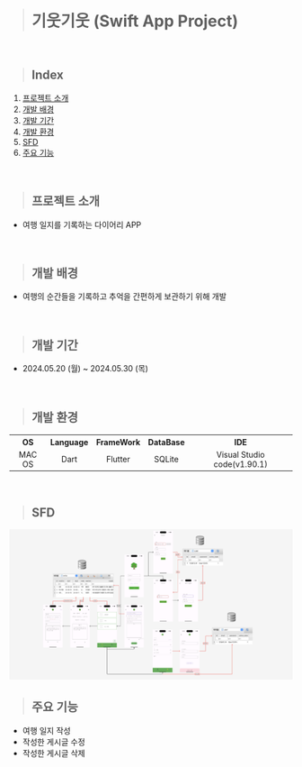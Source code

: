 > # 기웃기웃 (Swift App Project)

<br>

> ## Index
1. [프로젝트 소개](#프로젝트-소개)
2. [개발 배경](#개발-배경)
3. [개발 기간](#개발-기간)
4. [개발 환경](#개발-환경)
5. [SFD](#SFD)
6. [주요 기능](#주요-기능)

<br>

> ## 프로젝트 소개
- 여행 일지를 기록하는 다이어리 APP

<br>

> ## 개발 배경
- 여행의 순간들을 기록하고 추억을 간편하게 보관하기 위해 개발

<br>

> ## 개발 기간
- 2024.05.20 (월) ~ 2024.05.30 (목)

<br>

> ## 개발 환경
<table>
  <tr>
    <th align="center">OS</th>
    <th align="center">Language</th>
    <th align="center">FrameWork</th>
    <th align="center">DataBase</th>
    <th align="center">IDE</th>
  </tr>
  <tr>
    <td align="center">MAC OS</td>
    <td align="center">Dart</td>
    <td align="center">Flutter</td>
    <td align="center">SQLite</td>
    <td align="center">Visual Studio code(v1.90.1)</td>
  </tr>
</table>

<br>

> ## SFD
<img width="600" alt="스크린샷 2024-06-18 오후 6 00 58" src="https://github.com/kimsor1/Tree/blob/main/%E1%84%89%E1%85%B3%E1%84%8F%E1%85%B3%E1%84%85%E1%85%B5%E1%86%AB%E1%84%89%E1%85%A3%E1%86%BA%202024-06-18%2020.57.37.png">

<br>

> ## 주요 기능
- 여행 일지 작성
- 작성한 게시글 수정
- 작성한 게시글 삭제
